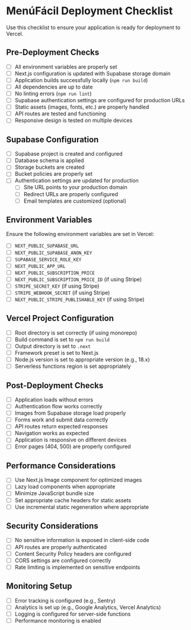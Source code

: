 # MenúFácil Deployment Checklist

Use this checklist to ensure your application is ready for deployment to Vercel.

## Pre-Deployment Checks

- [ ] All environment variables are properly set
- [ ] Next.js configuration is updated with Supabase storage domain
- [ ] Application builds successfully locally (`npm run build`)
- [ ] All dependencies are up to date
- [ ] No linting errors (`npm run lint`)
- [ ] Supabase authentication settings are configured for production URLs
- [ ] Static assets (images, fonts, etc.) are properly handled
- [ ] API routes are tested and functioning
- [ ] Responsive design is tested on multiple devices

## Supabase Configuration

- [ ] Supabase project is created and configured
- [ ] Database schema is applied
- [ ] Storage buckets are created
- [ ] Bucket policies are properly set
- [ ] Authentication settings are updated for production
  - [ ] Site URL points to your production domain
  - [ ] Redirect URLs are properly configured
  - [ ] Email templates are customized (optional)

## Environment Variables

Ensure the following environment variables are set in Vercel:

- [ ] `NEXT_PUBLIC_SUPABASE_URL`
- [ ] `NEXT_PUBLIC_SUPABASE_ANON_KEY`
- [ ] `SUPABASE_SERVICE_ROLE_KEY`
- [ ] `NEXT_PUBLIC_APP_URL`
- [ ] `NEXT_PUBLIC_SUBSCRIPTION_PRICE`
- [ ] `NEXT_PUBLIC_SUBSCRIPTION_PRICE_ID` (if using Stripe)
- [ ] `STRIPE_SECRET_KEY` (if using Stripe)
- [ ] `STRIPE_WEBHOOK_SECRET` (if using Stripe)
- [ ] `NEXT_PUBLIC_STRIPE_PUBLISHABLE_KEY` (if using Stripe)

## Vercel Project Configuration

- [ ] Root directory is set correctly (if using monorepo)
- [ ] Build command is set to `npm run build`
- [ ] Output directory is set to `.next`
- [ ] Framework preset is set to Next.js
- [ ] Node.js version is set to appropriate version (e.g., 18.x)
- [ ] Serverless functions region is set appropriately

## Post-Deployment Checks

- [ ] Application loads without errors
- [ ] Authentication flow works correctly
- [ ] Images from Supabase storage load properly
- [ ] Forms work and submit data correctly
- [ ] API routes return expected responses
- [ ] Navigation works as expected
- [ ] Application is responsive on different devices
- [ ] Error pages (404, 500) are properly configured

## Performance Considerations

- [ ] Use Next.js Image component for optimized images
- [ ] Lazy load components when appropriate
- [ ] Minimize JavaScript bundle size
- [ ] Set appropriate cache headers for static assets
- [ ] Use incremental static regeneration where appropriate

## Security Considerations

- [ ] No sensitive information is exposed in client-side code
- [ ] API routes are properly authenticated
- [ ] Content Security Policy headers are configured
- [ ] CORS settings are configured correctly
- [ ] Rate limiting is implemented on sensitive endpoints

## Monitoring Setup

- [ ] Error tracking is configured (e.g., Sentry)
- [ ] Analytics is set up (e.g., Google Analytics, Vercel Analytics)
- [ ] Logging is configured for server-side functions
- [ ] Performance monitoring is enabled 